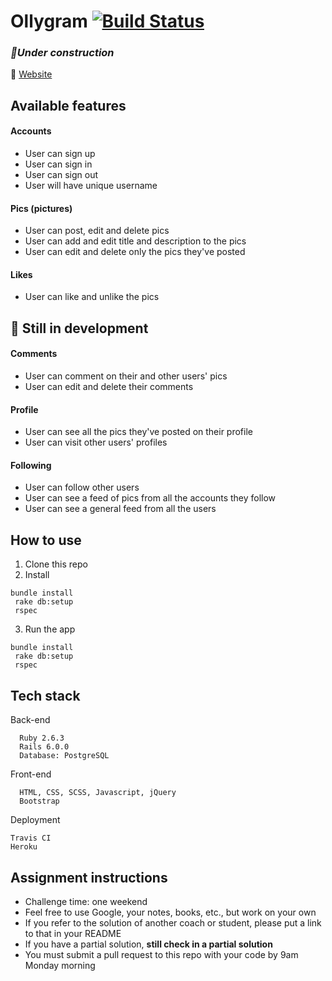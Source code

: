 # Ollygram [![Build Status](https://travis-ci.org/ollyholly/instagram-challenge.svg?branch=master)](https://travis-ci.org/ollyholly/instagram-challenge)

### _🚧Under construction_

📸 [Website](https://ollygram.herokuapp.com/ "Ollygram")

## Available features

#### Accounts

- User can sign up
- User can sign in
- User can sign out
- User will have unique username

#### Pics (pictures)

- User can post, edit and delete pics
- User can add and edit title and description to the pics
- User can edit and delete only the pics they've posted

#### Likes

- User can like and unlike the pics

## 🚧 Still in development

#### Comments

- User can comment on their and other users' pics
- User can edit and delete their comments

#### Profile

- User can see all the pics they've posted on their profile
- User can visit other users' profiles

#### Following

- User can follow other users
- User can see a feed of pics from all the accounts they follow
- User can see a general feed from all the users

## How to use

1. Clone this repo
2. Install

```
bundle install
 rake db:setup
 rspec
```

3. Run the app

```
bundle install
 rake db:setup
 rspec
```

## Tech stack

Back-end

```
  Ruby 2.6.3
  Rails 6.0.0
  Database: PostgreSQL
```

Front-end

```
  HTML, CSS, SCSS, Javascript, jQuery
  Bootstrap
```

Deployment

```
Travis CI
Heroku
```

## Assignment instructions

- Challenge time: one weekend
- Feel free to use Google, your notes, books, etc., but work on your own
- If you refer to the solution of another coach or student, please put a link to that in your README
- If you have a partial solution, **still check in a partial solution**
- You must submit a pull request to this repo with your code by 9am Monday morning
